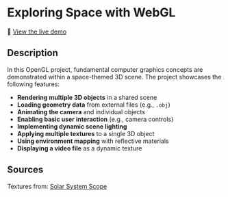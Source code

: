 # Exploring Space with WebGL

🔭 [View the live demo](https://adrian-hansen-dev.github.io/opengl-space-demo/)

## Description

In this OpenGL project, fundamental computer graphics concepts are demonstrated within a space-themed 3D scene. The project showcases the following features:

- **Rendering multiple 3D objects** in a shared scene
- **Loading geometry data** from external files (e.g., `.obj`)
- **Animating the camera** and individual objects
- **Enabling basic user interaction** (e.g., camera controls)
- **Implementing dynamic scene lighting**
- **Applying multiple textures** to a single 3D object
- **Using environment mapping** with reflective materials
- **Displaying a video file** as a dynamic texture

## Sources
Textures from: [Solar System Scope](https://www.solarsystemscope.com/textures/)
